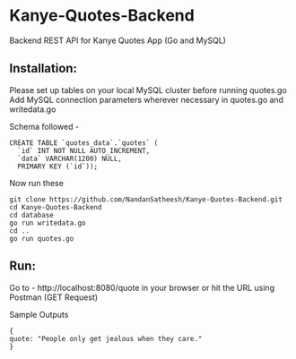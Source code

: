# Kanye-Quotes-Backend
Backend REST API for Kanye Quotes App (Go and MySQL)


## Installation:

Please set up tables on your local MySQL cluster before running quotes.go   
Add MySQL connection parameters wherever necessary in quotes.go and writedata.go 

Schema followed - 
```
CREATE TABLE `quotes_data`.`quotes` (
  `id` INT NOT NULL AUTO_INCREMENT,
  `data` VARCHAR(1200) NULL,
  PRIMARY KEY (`id`));
```
Now run these
```
git clone https://github.com/NandanSatheesh/Kanye-Quotes-Backend.git
cd Kanye-Quotes-Backend
cd database 
go run writedata.go
cd ..
go run quotes.go
```
## Run:

Go to -  http://localhost:8080/quote in your browser or hit the URL using Postman (GET Request)

Sample Outputs 

```
{
quote: "People only get jealous when they care."
}
```
